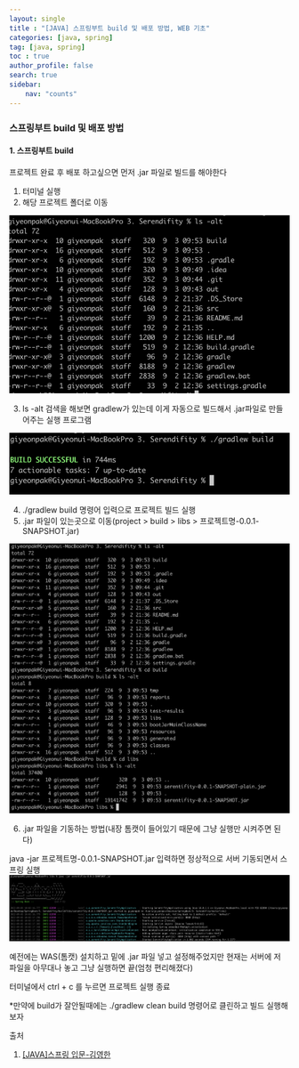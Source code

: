 ```yaml
---
layout: single
title : "[JAVA] 스프링부트 build 및 배포 방법, WEB 기초"
categories: [java, spring]
tag: [java, spring]
toc : true
author_profile: false
search: true
sidebar:
    nav: "counts"
---
```


### 스프링부트 build 및 배포 방법

#### 1. 스프링부트 build

프로젝트 완료 후 배포 하고싶으면 먼저 .jar 파일로 빌드를 해야한다

1. 터미널 실행
2. 해당 프로젝트 폴더로 이동

![img2](../../../images/posts/java/spring/chapter06/1.png)

3. ls -alt 검색을 해보면 gradlew가 있는데 이게 자동으로 빌드해서 .jar파일로 만들어주는 실행 프로그램

![img2](../../../images/posts/java/spring/chapter06/2.png)

4. ./gradlew build 명령어 입력으로 프로젝트 빌드 실행
5. .jar 파일이 있는곳으로 이동(project > build > libs > 프로젝트명-0.0.1-SNAPSHOT.jar)

![img2](../../../images/posts/java/spring/chapter06/3.png)

6. .jar 파일을 기동하는 방법(내장 톰캣이 들어있기 때문에 그냥 실행만 시켜주면 된다)

java -jar 프로젝트명-0.0.1-SNAPSHOT.jar 입력하면 정상적으로 서버 기동되면서 스프링 실행
![img2](../../../images/posts/java/spring/chapter06/4.png)

<bold>예전에는 WAS(톰캣) 설치하고 밑에 .jar 파일 넣고 설정해주었지만 현재는 서버에 저 파일을 아무대나 놓고 그냥 실행하면 끝(엄청 편리해졌다)</bold>

터미널에서 ctrl + c 를 누르면 프로젝트 실행 종료

*만약에 build가 잘안될때에는 ./gradlew clean build 명령어로 클린하고 빌드 실행해보자



출처 
 1. [[JAVA]스프링 입문-김영한](https://www.inflearn.com/course/%EC%8A%A4%ED%94%84%EB%A7%81-%EC%9E%85%EB%AC%B8-%EC%8A%A4%ED%94%84%EB%A7%81%EB%B6%80%ED%8A%B8/dashboard)